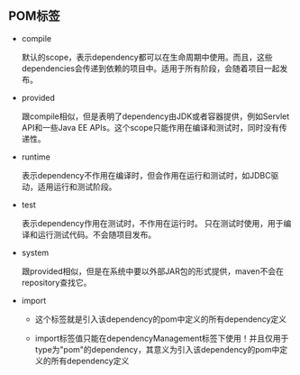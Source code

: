## POM标签

* compile
  
    默认的scope，表示dependency都可以在生命周期中使用。而且，这些dependencies会传递到依赖的项目中。适用于所有阶段，会随着项目一起发布。

* provided

    跟compile相似，但是表明了dependency由JDK或者容器提供，例如Servlet API和一些Java EE APIs。这个scope只能作用在编译和测试时，同时没有传递性。

* runtime

    表示dependency不作用在编译时，但会作用在运行和测试时，如JDBC驱动，适用运行和测试阶段。

* test

    表示dependency作用在测试时，不作用在运行时。 只在测试时使用，用于编译和运行测试代码。不会随项目发布。
  
* system
  
    跟provided相似，但是在系统中要以外部JAR包的形式提供，maven不会在repository查找它。
  
* import
  
    * 这个标签就是引入该dependency的pom中定义的所有dependency定义

    * import标签值只能在dependencyManagement标签下使用！并且仅用于type为"pom"的dependency，其意义为引入该dependency的pom中定义的所有dependency定义
